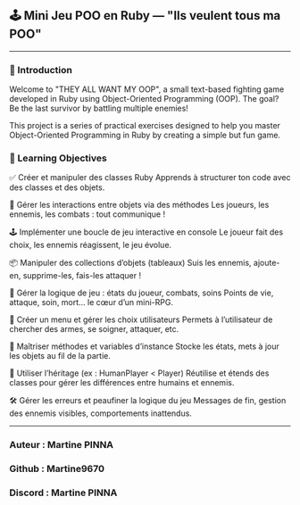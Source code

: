 ## 🕹️ Mini Jeu POO en Ruby — "Ils veulent tous ma POO"

---

### 🚀 Introduction

Welcome to "THEY ALL WANT MY OOP", a small text-based fighting game developed in Ruby using Object-Oriented Programming (OOP).
The goal? Be the last survivor by battling multiple enemies!

This project is a series of practical exercises designed to help you master Object-Oriented Programming in Ruby by creating a simple but fun game.

### 🎯 Learning Objectives

✅ Créer et manipuler des classes Ruby
Apprends à structurer ton code avec des classes et des objets.

🔁 Gérer les interactions entre objets via des méthodes
Les joueurs, les ennemis, les combats : tout communique !

🕹️ Implémenter une boucle de jeu interactive en console
Le joueur fait des choix, les ennemis réagissent, le jeu évolue.

📦 Manipuler des collections d’objets (tableaux)
Suis les ennemis, ajoute-en, supprime-les, fais-les attaquer !

💉 Gérer la logique de jeu : états du joueur, combats, soins
Points de vie, attaque, soin, mort… le cœur d’un mini-RPG.

🧭 Créer un menu et gérer les choix utilisateurs
Permets à l’utilisateur de chercher des armes, se soigner, attaquer, etc.

🧠 Maîtriser méthodes et variables d’instance
Stocke les états, mets à jour les objets au fil de la partie.

🧬 Utiliser l’héritage (ex : HumanPlayer < Player)
Réutilise et étends des classes pour gérer les différences entre humains et ennemis.

🛠️ Gérer les erreurs et peaufiner la logique du jeu
Messages de fin, gestion des ennemis visibles, comportements inattendus.

---

### Auteur : Martine PINNA ###
### Github : Martine9670 ###
### Discord : Martine PINNA ###